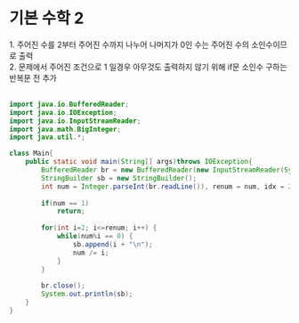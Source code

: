 <h1>기본 수학 2</h1>
1. 주어진 수를 2부터 주어진 수까지 나누어 나머지가 0인 수는 주어진 수의 소인수이므로 출력<br>
2. 문제에서 주어진 조건으로 1 일경우 아무것도 출력하지 않기 위해 if문 소인수 구하는 반복문 전 추가<br><br>

```java
import java.io.BufferedReader;
import java.io.IOException;
import java.io.InputStreamReader;
import java.math.BigInteger;
import java.util.*;

class Main{
	public static void main(String[] args)throws IOException{
		BufferedReader br = new BufferedReader(new InputStreamReader(System.in));
		StringBuilder sb = new StringBuilder();
		int num = Integer.parseInt(br.readLine()), renum = num, idx = 2;
		
		if(num == 1)
			return;
		
		for(int i=2; i<=renum; i++) {
			while(num%i == 0) {
				sb.append(i + "\n");
				num /= i;
			}
		}
		
		br.close();
		System.out.println(sb);
	}
}
```

